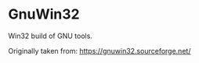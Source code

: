 
GnuWin32
========

Win32 build of GNU tools.

Originally taken from:
https://gnuwin32.sourceforge.net/
